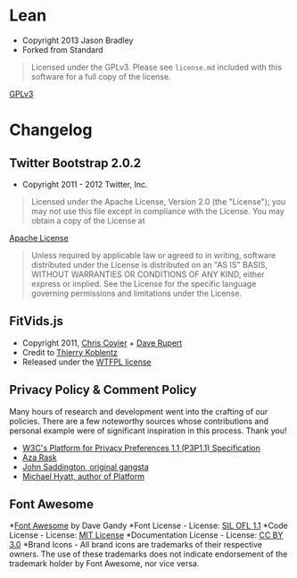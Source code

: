 # Lean

* Copyright 2013 Jason Bradley
* Forked from Standard

> Licensed under the GPLv3. Please see `license.md` included with this
> software for a full copy of the license.

[GPLv3](http://www.gnu.org/licenses/gpl.txt)

# Changelog

## Twitter Bootstrap 2.0.2

* Copyright 2011 - 2012 Twitter, Inc.

> Licensed under the Apache License, Version 2.0 (the "License");
> you may not use this file except in compliance with the License.
> You may obtain a copy of the License at

[Apache License](http://www.apache.org/licenses/LICENSE-2.0)

> Unless required by applicable law or agreed to in writing, software
> distributed under the License is distributed on an "AS IS" BASIS,
> WITHOUT WARRANTIES OR CONDITIONS OF ANY KIND, either express or implied.
> See the License for the specific language governing permissions and
> limitations under the License.

## FitVids.js

* Copyright 2011, [Chris Coyier](http://css-tricks.com) + [Dave Rupert](http://daverupert.com)
* Credit to [Thierry Koblentz](http://www.alistapart.com/articles/creating-intrinsic-ratios-for-video/)
* Released under the [WTFPL license](http://sam.zoy.org/wtfpl/)

## Privacy Policy & Comment Policy

Many hours of research and development went into the crafting of our policies. There are a few noteworthy sources whose contributions and personal example were of significant inspiration in this process. Thank you!

* [W3C's Platform for Privacy Preferences 1.1 (P3P1.1) Specification](http://www.w3.org/TR/P3P11/)
* [Aza Rask](http://www.azarask.in/blog/post/privacy-icons/)
* [John Saddington, original gangsta](http://tentblogger.com)
* [Michael Hyatt, author of Platform](http://michaelhyatt.com)

## Font Awesome

*[Font Awesome](http://fontawesome.io) by Dave Gandy
*Font License - License: [SIL OFL 1.1](http://scripts.sil.org/OFL)
*Code License - License: [MIT License](http://opensource.org/licenses/mit-license.html)
*Documentation License - License: [CC BY 3.0](http://creativecommons.org/licenses/by/3.0/)
*Brand Icons - All brand icons are trademarks of their respective owners. The use of these trademarks does not indicate endorsement of the trademark holder by Font Awesome, nor vice versa.

